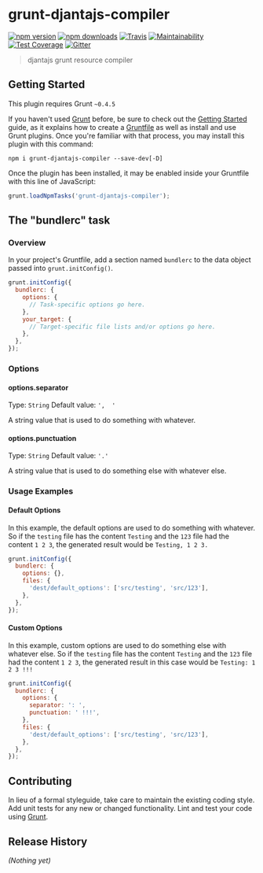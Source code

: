 # grunt-djantajs-compiler

[![npm version](https://img.shields.io/npm/v/grunt-djantajs-compiler?style=flat-square)](https://www.npmjs.com/package/grunt-djantajs-compiler)
[![npm downloads](https://img.shields.io/npm/dm/grunt-djantajs-compiler.svg?style=flat-square)](https://www.npmjs.com/package/grunt-djantajs-compiler)
[![Travis](https://img.shields.io/travis/djanta/grunt-djantajs-compiler/master.svg?style=flat-square&label=unix)](https://travis-ci.org/djanta/grunt-djantajs-compiler)
[![Maintainability](https://api.codeclimate.com/v1/badges/e993001806df976e7459/maintainability)](https://codeclimate.com/github/djanta/grunt-djantajs-compiler/maintainability)
[![Test Coverage](https://api.codeclimate.com/v1/badges/e993001806df976e7459/test_coverage)](https://codeclimate.com/github/djanta/grunt-djantajs-compiler/test_coverage)
[![Gitter](https://img.shields.io/gitter/room/nwjs/nw.js.svg?style=flat-square)](https://gitter.im/djantajs/tools?utm_source=badge&utm_medium=badge&utm_campaign=pr-badge&utm_content=badge)

> djantajs grunt resource compiler

## Getting Started
This plugin requires Grunt `~0.4.5`

If you haven't used [Grunt](http://gruntjs.com/) before, be sure to check out the [Getting Started](http://gruntjs.com/getting-started) guide, as it explains how to create a [Gruntfile](http://gruntjs.com/sample-gruntfile) as well as install and use Grunt plugins. Once you're familiar with that process, you may install this plugin with this command:

```shell
npm i grunt-djantajs-compiler --save-dev[-D]
```

Once the plugin has been installed, it may be enabled inside your Gruntfile with this line of JavaScript:

```js
grunt.loadNpmTasks('grunt-djantajs-compiler');
```

## The "bundlerc" task

### Overview
In your project's Gruntfile, add a section named `bundlerc` to the data object passed into `grunt.initConfig()`.

```js
grunt.initConfig({
  bundlerc: {
    options: {
      // Task-specific options go here.
    },
    your_target: {
      // Target-specific file lists and/or options go here.
    },
  },
});
```

### Options

#### options.separator
Type: `String`
Default value: `',  '`

A string value that is used to do something with whatever.

#### options.punctuation
Type: `String`
Default value: `'.'`

A string value that is used to do something else with whatever else.

### Usage Examples

#### Default Options
In this example, the default options are used to do something with whatever. So if the `testing` file has the content `Testing` and the `123` file had the content `1 2 3`, the generated result would be `Testing, 1 2 3.`

```js
grunt.initConfig({
  bundlerc: {
    options: {},
    files: {
      'dest/default_options': ['src/testing', 'src/123'],
    },
  },
});
```

#### Custom Options
In this example, custom options are used to do something else with whatever else. So if the `testing` file has the content `Testing` and the `123` file had the content `1 2 3`, the generated result in this case would be `Testing: 1 2 3 !!!`

```js
grunt.initConfig({
  bundlerc: {
    options: {
      separator: ': ',
      punctuation: ' !!!',
    },
    files: {
      'dest/default_options': ['src/testing', 'src/123'],
    },
  },
});
```

## Contributing
In lieu of a formal styleguide, take care to maintain the existing coding style. Add unit tests for any new or changed functionality. Lint and test your code using [Grunt](http://gruntjs.com/).

## Release History
_(Nothing yet)_
